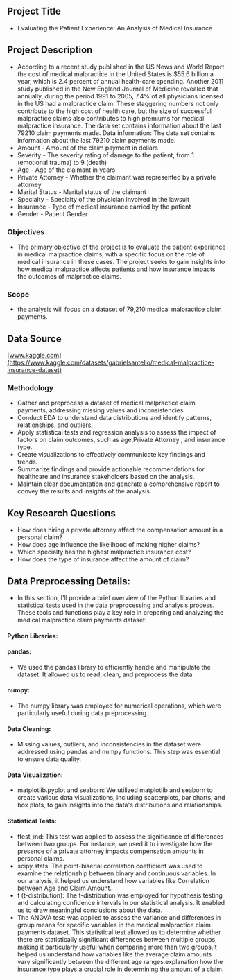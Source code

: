 ## Project Title
- Evaluating the Patient Experience: An Analysis of Medical Insurance
## Project Description
- According to a recent study published in the US News and World Report the cost of medical malpractice in the United States is $55.6 billion a year, which is 2.4 percent of annual health-care spending. Another 2011 study published in the New England Journal of Medicine revealed that annually, during the period 1991 to 2005, 7.4% of all physicians licensed in the US had a malpractice claim. These staggering numbers not only contribute to the high cost of health care, but the size of successful malpractice claims also contributes to high premiums for medical malpractice insurance.
The data set contains information about the last 79210 claim payments made.
Data information:
The data set contains information about the last 79210 claim payments made.
- Amount - Amount of the claim payment in dollars
- Severity - The severity rating of damage to the patient, from 1 (emotional trauma) to 9 (death)
- Age - Age of the claimant in years
- Private Attorney - Whether the claimant was represented by a private attorney
- Marital Status - Marital status of the claimant
- Specialty - Specialty of the physician involved in the lawsuit
- Insurance - Type of medical insurance carried by the patient
- Gender - Patient Gender
### Objectives
- The primary objective of the project is to evaluate the patient experience in medical malpractice claims, with a specific focus on the role of medical insurance in these cases. The project seeks to gain insights into how medical malpractice affects patients and how insurance impacts the outcomes of malpractice claims.
### Scope
- the analysis will focus on a dataset of 79,210 medical malpractice claim payments.
## Data Source
[www.kaggle.com](https://www.kaggle.com/datasets/gabrielsantello/medical-malpractice-insurance-dataset)
### Methodology
  - Gather and preprocess a dataset of medical malpractice claim payments, addressing missing values and inconsistencies.
  - Conduct EDA to understand data distributions and identify patterns, relationships, and outliers.
  - Apply statistical tests and regression analysis to assess the impact of factors on claim outcomes, such as age,Private Attorney , and insurance type.
  -  Create visualizations to effectively communicate key findings and trends.
  -  Summarize findings and provide actionable recommendations for healthcare and insurance stakeholders based on the analysis.
  -  Maintain clear documentation and generate a comprehensive report to convey the results and insights of the analysis.
## Key Research Questions
- How does hiring a private attorney affect the compensation amount in a personal claim?
 - How does age influence the likelihood of making higher claims?
 - Which specialty has the highest malpractice insurance cost?
 - How does the type of insurance affect the amount of claim?
## Data Preprocessing Details:
- In this section, I'll provide a brief overview of the Python libraries and statistical tests used in the data preprocessing and analysis process. These tools and functions play a key role in preparing and analyzing the medical malpractice claim payments dataset:
#### Python Libraries:
#### pandas: 
- We used the pandas library to efficiently handle and manipulate the dataset. It allowed us to read, clean, and preprocess the data.
#### numpy:
- The numpy library was employed for numerical operations, which were particularly useful during data preprocessing.
#### Data Cleaning:
- Missing values, outliers, and inconsistencies in the dataset were addressed using pandas and numpy functions. This step was essential to ensure data quality.
#### Data Visualization:
- matplotlib.pyplot and seaborn: We utilized matplotlib and seaborn to create various data visualizations, including scatterplots, bar charts, and box plots, to gain insights into the data's distributions and relationships.
#### Statistical Tests:
- ttest_ind: This test was applied to assess the significance of differences between two groups. For instance, we used it to investigate how the presence of a private attorney impacts compensation amounts in personal claims.
- scipy.stats: The point-biserial correlation coefficient was used to examine the relationship between binary and continuous variables. In our analysis, it helped us understand how variables like Correlation between Age and Claim Amount.
- t (t-distribution): The t-distribution was employed for hypothesis testing and calculating confidence intervals in our statistical analysis. It enabled us to draw meaningful conclusions about the data.
-  The ANOVA test: was applied to assess the variance and differences in group means for specific variables in the medical malpractice claim payments dataset. This statistical test allowed us to determine whether there are statistically significant differences between multiple groups, making it particularly useful when comparing more than two groups.It helped us understand how variables like the average claim amounts vary significantly between the different age ranges.explanation how  the insurance type plays a crucial role in determining the amount of a claim.
